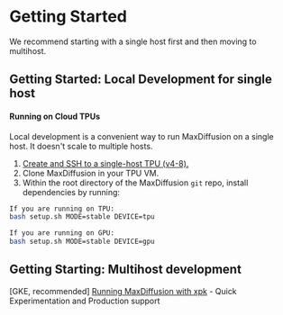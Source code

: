 # Getting Started

We recommend starting with a single host first and then moving to multihost.

## Getting Started: Local Development for single host

#### Running on Cloud TPUs
Local development is a convenient way to run MaxDiffusion on a single host. It doesn't scale to
multiple hosts.

1. [Create and SSH to a single-host TPU (v4-8). ](https://cloud.google.com/tpu/docs/users-guide-tpu-vm#creating_a_cloud_tpu_vm_with_gcloud)
1. Clone MaxDiffusion in your TPU VM.
1. Within the root directory of the MaxDiffusion `git` repo, install dependencies by running:
```bash
If you are running on TPU:
bash setup.sh MODE=stable DEVICE=tpu

If you are running on GPU:
bash setup.sh MODE=stable DEVICE=gpu
```

## Getting Starting: Multihost development

[GKE, recommended] [Running MaxDiffusion with xpk](run_maxdiffusion_via_xpk.md) - Quick Experimentation and Production support

